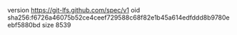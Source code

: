 version https://git-lfs.github.com/spec/v1
oid sha256:f6726a46075b52ce4ceef729588c68f82e1b45a614edfddd8b9780eebf5880bd
size 8539
